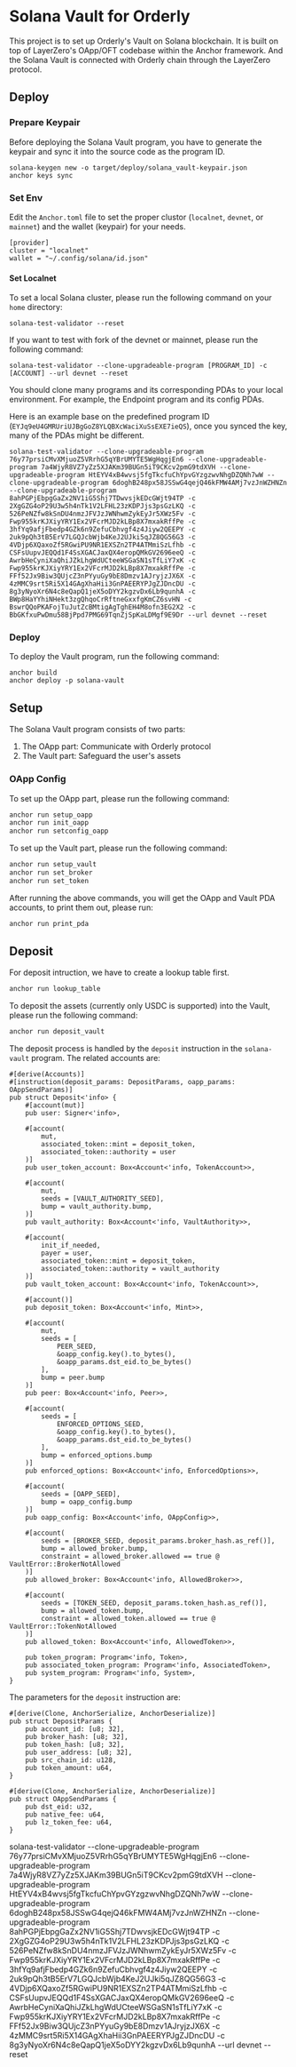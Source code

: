 # Solana Vault for Orderly

This project is to set up Orderly's Vault on Solana blockchain. It is built on top of LayerZero's OApp/OFT codebase within the Anchor framework. And the Solana Vault is connected with Orderly chain through the LayerZero protocol.

## Deploy

### Prepare Keypair

Before deploying the Solana Vault program, you have to generate the keypair and sync it into the source code as the program ID.

```
solana-keygen new -o target/deploy/solana_vault-keypair.json
anchor keys sync
```

### Set Env

Edit the `Anchor.toml` file to set the proper clustor (`localnet`, `devnet`, or `mainnet`) and the wallet (keypair) for your needs.

```
[provider]
cluster = "localnet"
wallet = "~/.config/solana/id.json"
```

#### Set Localnet

To set a local Solana cluster, please run the following command on your `home` directory:

```base
solana-test-validator --reset
```

If you want to test with fork of the devnet or mainnet, please run the following command:

```base
solana-test-validator --clone-upgradeable-program [PROGRAM_ID] -c [ACCOUNT] --url devnet --reset
```

You should clone many programs and its corresponding PDAs to your local environment. For example, the Endpoint program and its config PDAs.

Here is an example base on the predefined program ID (`EYJq9eU4GMRUriUJBgGoZ8YLQBXcWaciXuSsEXE7ieQS`), once you synced the key, many of the PDAs might be different.

```
solana-test-validator --clone-upgradeable-program 76y77prsiCMvXMjuoZ5VRrhG5qYBrUMYTE5WgHqgjEn6 --clone-upgradeable-program 7a4WjyR8VZ7yZz5XJAKm39BUGn5iT9CKcv2pmG9tdXVH --clone-upgradeable-program HtEYV4xB4wvsj5fgTkcfuChYpvGYzgzwvNhgDZQNh7wW --clone-upgradeable-program 6doghB248px58JSSwG4qejQ46kFMW4AMj7vzJnWZHNZn --clone-upgradeable-program 8ahPGPjEbpgGaZx2NV1iG5Shj7TDwvsjkEDcGWjt94TP -c 2XgGZG4oP29U3w5h4nTk1V2LFHL23zKDPJjs3psGzLKQ -c 526PeNZfw8kSnDU4nmzJFVJzJWNhwmZykEyJr5XWz5Fv -c Fwp955krKJXiyYRY1Ex2VFcrMJD2kLBp8X7mxakRffPe -c 3hfYq9afjFbedp4GZk6n9ZefuCbhvgf4z4Jiyw2QEEPY -c 2uk9pQh3tB5ErV7LGQJcbWjb4KeJ2UJki5qJZ8QG56G3 -c 4VDjp6XQaxoZf5RGwiPU9NR1EXSZn2TP4ATMmiSzLfhb -c CSFsUupvJEQQd1F4SsXGACJaxQX4eropQMkGV2696eeQ -c AwrbHeCyniXaQhiJZkLhgWdUCteeWSGaSN1sTfLiY7xK -c Fwp955krKJXiyYRY1Ex2VFcrMJD2kLBp8X7mxakRffPe -c FFf52Jx9Biw3QUjcZ3nPYyuGy9bE8Dmzv1AJryjzJX6X -c 4zMMC9srt5Ri5X14GAgXhaHii3GnPAEERYPJgZJDncDU -c 8g3yNyoXr6N4c8eQapQ1jeX5oDYY2kgzvDx6Lb9qunhA -c BWp8HaYYhiNHekt3zgQhqoCrRftneGxxfgKmCZ6svHN -c BswrQQoPKAFojTuJutZcBMtigAgTghEH4M8ofn3EG2X2 -c BbGKfxuPwDmu58BjPpd7PMG69TqnZjSpKaLDMgf9E9Dr --url devnet --reset
```

### Deploy

To deploy the Vault program, run the following command:

```
anchor build
anchor deploy -p solana-vault
```

## Setup

The Solana Vault program consists of two parts:

1. The OApp part: Communicate with Orderly protocol
2. The Vault part: Safeguard the user's assets

### OApp Config

To set up the OApp part, please run the following command:

```bash
anchor run setup_oapp
anchor run init_oapp
anchor run setconfig_oapp
```

To set up the Vault part, please run the following command:

```bash
anchor run setup_vault
anchor run set_broker
anchor run set_token
```

After running the above commands, you will get the OApp and Vault PDA accounts, to print them out, please run:

```bash
anchor run print_pda
```

## Deposit

For deposit intruction, we have to create a lookup table first.

```bash
anchor run lookup_table
```

To deposit the assets (currently only USDC is supported) into the Vault, please run the following command:

```bash
anchor run deposit_vault
```

The deposit process is handled by the `deposit` instruction in the `solana-vault` program. The related accounts are:

```
#[derive(Accounts)]
#[instruction(deposit_params: DepositParams, oapp_params: OAppSendParams)]
pub struct Deposit<'info> {
    #[account(mut)]
    pub user: Signer<'info>,

    #[account(
        mut,
        associated_token::mint = deposit_token,
        associated_token::authority = user
    )]
    pub user_token_account: Box<Account<'info, TokenAccount>>,

    #[account(
        mut,
        seeds = [VAULT_AUTHORITY_SEED],
        bump = vault_authority.bump,
    )]
    pub vault_authority: Box<Account<'info, VaultAuthority>>,

    #[account(
        init_if_needed,
        payer = user,
        associated_token::mint = deposit_token,
        associated_token::authority = vault_authority
    )]
    pub vault_token_account: Box<Account<'info, TokenAccount>>,

    #[account()]
    pub deposit_token: Box<Account<'info, Mint>>,

    #[account(
        mut,
        seeds = [
            PEER_SEED,
            &oapp_config.key().to_bytes(),
            &oapp_params.dst_eid.to_be_bytes()
        ],
        bump = peer.bump
    )]
    pub peer: Box<Account<'info, Peer>>,

    #[account(
        seeds = [
            ENFORCED_OPTIONS_SEED,
            &oapp_config.key().to_bytes(),
            &oapp_params.dst_eid.to_be_bytes()
        ],
        bump = enforced_options.bump
    )]
    pub enforced_options: Box<Account<'info, EnforcedOptions>>,

    #[account(
        seeds = [OAPP_SEED],
        bump = oapp_config.bump
    )]
    pub oapp_config: Box<Account<'info, OAppConfig>>,

    #[account(
        seeds = [BROKER_SEED, deposit_params.broker_hash.as_ref()],
        bump = allowed_broker.bump,
        constraint = allowed_broker.allowed == true @ VaultError::BrokerNotAllowed
    )]
    pub allowed_broker: Box<Account<'info, AllowedBroker>>,

    #[account(
        seeds = [TOKEN_SEED, deposit_params.token_hash.as_ref()],
        bump = allowed_token.bump,
        constraint = allowed_token.allowed == true @ VaultError::TokenNotAllowed
    )]
    pub allowed_token: Box<Account<'info, AllowedToken>>,

    pub token_program: Program<'info, Token>,
    pub associated_token_program: Program<'info, AssociatedToken>,
    pub system_program: Program<'info, System>,
}
```

The parameters for the `deposit` instruction are:

```
#[derive(Clone, AnchorSerialize, AnchorDeserialize)]
pub struct DepositParams {
    pub account_id: [u8; 32],
    pub broker_hash: [u8; 32],
    pub token_hash: [u8; 32],
    pub user_address: [u8; 32],
    pub src_chain_id: u128,
    pub token_amount: u64,
}

#[derive(Clone, AnchorSerialize, AnchorDeserialize)]
pub struct OAppSendParams {
    pub dst_eid: u32,
    pub native_fee: u64,
    pub lz_token_fee: u64,
}
```

solana-test-validator --clone-upgradeable-program 76y77prsiCMvXMjuoZ5VRrhG5qYBrUMYTE5WgHqgjEn6 --clone-upgradeable-program 7a4WjyR8VZ7yZz5XJAKm39BUGn5iT9CKcv2pmG9tdXVH --clone-upgradeable-program HtEYV4xB4wvsj5fgTkcfuChYpvGYzgzwvNhgDZQNh7wW --clone-upgradeable-program 6doghB248px58JSSwG4qejQ46kFMW4AMj7vzJnWZHNZn --clone-upgradeable-program 8ahPGPjEbpgGaZx2NV1iG5Shj7TDwvsjkEDcGWjt94TP -c 2XgGZG4oP29U3w5h4nTk1V2LFHL23zKDPJjs3psGzLKQ -c 526PeNZfw8kSnDU4nmzJFVJzJWNhwmZykEyJr5XWz5Fv -c Fwp955krKJXiyYRY1Ex2VFcrMJD2kLBp8X7mxakRffPe -c 3hfYq9afjFbedp4GZk6n9ZefuCbhvgf4z4Jiyw2QEEPY -c 2uk9pQh3tB5ErV7LGQJcbWjb4KeJ2UJki5qJZ8QG56G3 -c 4VDjp6XQaxoZf5RGwiPU9NR1EXSZn2TP4ATMmiSzLfhb -c CSFsUupvJEQQd1F4SsXGACJaxQX4eropQMkGV2696eeQ -c AwrbHeCyniXaQhiJZkLhgWdUCteeWSGaSN1sTfLiY7xK -c Fwp955krKJXiyYRY1Ex2VFcrMJD2kLBp8X7mxakRffPe -c FFf52Jx9Biw3QUjcZ3nPYyuGy9bE8Dmzv1AJryjzJX6X -c 4zMMC9srt5Ri5X14GAgXhaHii3GnPAEERYPJgZJDncDU -c 8g3yNyoXr6N4c8eQapQ1jeX5oDYY2kgzvDx6Lb9qunhA --url devnet --reset
